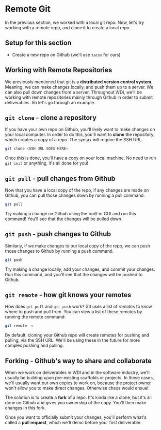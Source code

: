 # Remote Git

In the previous section, we worked with a local git repo. Now, let's try working with a remote repo, and clone it to create a local repo.

## Setup for this section

* Create a new repo on Github \(we'll use `tacos` for ours\)

## Working with Remote Repositories

We previously mentioned that git is a **distributed version control system**. Meaning, we can make changes locally, and push them up to a server. We can also pull down changes from a server. Throughout WDI, we'll be working with remote repositories mainly through Github in order to submit deliverables. So let's go through an example.

## `git clone` - clone a repository

If you have your own repo on Github, you'll likely want to make changes on your local computer. In order to do this, you'll want to **clone** the repository, which creates a copy of a repo. The syntax will require the SSH URL.

```bash
git clone <SSH URL GOES HERE>
```

Once this is done, you'll have a copy on your local machine. No need to run `git init` or anything, it's all done for you!

## `git pull` - pull changes from Github

Now that you have a local copy of the repo, if any changes are made on Github, you can pull those changes down by running a pull command.

```bash
git pull
```

Try making a change on Github using the built-in GUI and run this command! You'll see that the changes will be pulled down.

## `git push` - push changes to Github

Similarly, if we make changes to our local copy of the repo, we can push those changes to Github by running a push command.

```bash
git push
```

Try making a change locally, add your changes, and commit your changes. Run this command, and you'll see that the changes will be pushed to Github.

## `git remote` - how git knows your remotes

How does `git pull` and `git push` work? Git uses a list of _remotes_ to know where to push and pull from. You can view a list of these remotes by running the remote command:

```bash
git remote -v
```

By default, cloning your Github repo will create remotes for pushing and pulling, via the SSH URL. We'll be using these in the future for more complex pushing and pulling.

## Forking - Github's way to share and collaborate

When we work on deliverables in WDI and in the software industry, we'll usually be building upon pre-existing scaffolds or projects. In these cases, we'll usually want our own copies to work on, because the project owner won't allow you to make direct changes. Otherwise chaos would ensue!

The solution is to create a **fork** of a repo. It's kinda like a clone, but it's all done on Github and gives you ownership of the copy. You'll then make changes in this fork.

Once you want to officially submit your changes, you'll perform what's called a **pull request**, which we'll demo before your first deliverable.
